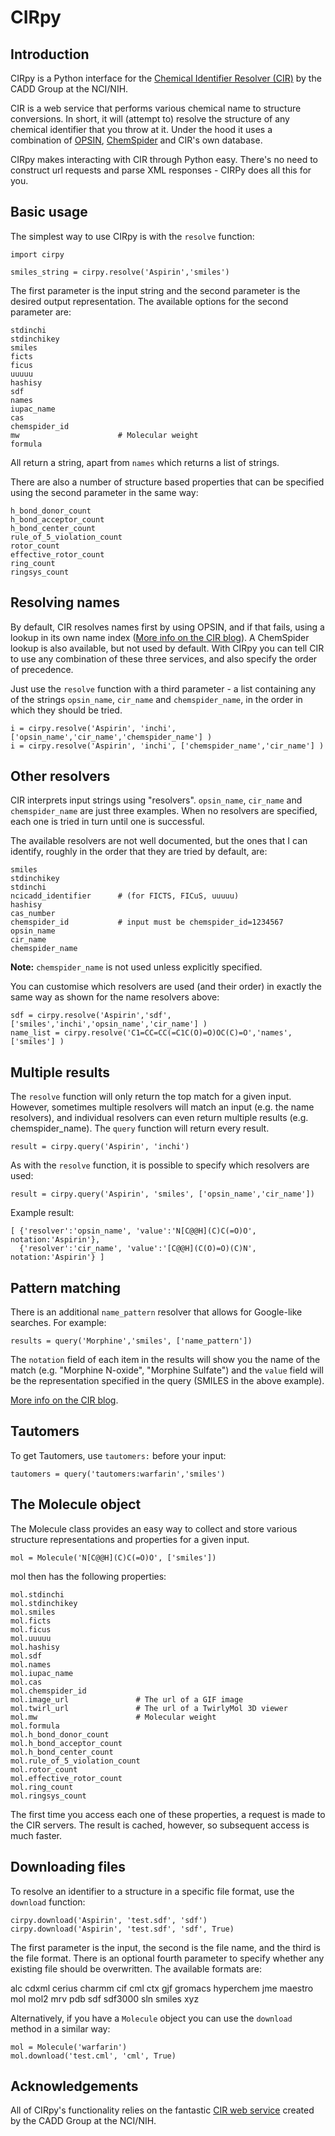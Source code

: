 # CIRpy

## Introduction

CIRpy is a Python interface for the [Chemical Identifier Resolver (CIR)](http://cactus.nci.nih.gov/chemical/structure) by the CADD Group at the NCI/NIH.

CIR is a web service that performs various chemical name to structure conversions. In short, it will (attempt to) resolve the structure of any chemical identifier that you throw at it. Under the hood it uses a combination of [OPSIN](http://opsin.ch.cam.ac.uk/), [ChemSpider](http://www.chemspider.com/) and CIR's own database.

CIRpy makes interacting with CIR through Python easy. There's no need to construct url requests and parse XML responses - CIRPy does all this for you.

## Basic usage

The simplest way to use CIRpy is with the `resolve` function:

    import cirpy

    smiles_string = cirpy.resolve('Aspirin','smiles')
    
The first parameter is the input string and the second parameter is the desired output representation. The available options for the second parameter are:

    stdinchi
    stdinchikey
    smiles
    ficts
    ficus
    uuuuu
    hashisy
    sdf
    names
    iupac_name
    cas
    chemspider_id
    mw						# Molecular weight
    formula
    
All return a string, apart from `names` which returns a list of strings.

There are also a number of structure based properties that can be specified using the second parameter in the same way:

    h_bond_donor_count
    h_bond_acceptor_count
    h_bond_center_count
    rule_of_5_violation_count
    rotor_count
    effective_rotor_count
    ring_count
    ringsys_count

## Resolving names

By default, CIR resolves names first by using OPSIN, and if that fails, using a lookup in its own name index ([More info on the CIR blog](http://cactus.nci.nih.gov/blog/?p=1386)). A ChemSpider lookup is also available, but not used by default. With CIRpy you can tell CIR to use any combination of these three services, and also specify the order of precedence.

Just use the `resolve` function with a third parameter - a list containing any of the strings `opsin_name`, `cir_name` and `chemspider_name`, in the order in which they should be tried.

    i = cirpy.resolve('Aspirin', 'inchi', ['opsin_name','cir_name','chemspider_name'] )
    i = cirpy.resolve('Aspirin', 'inchi', ['chemspider_name','cir_name'] )

## Other resolvers

CIR interprets input strings using "resolvers". `opsin_name`, `cir_name` and `chemspider_name` are just three examples. When no resolvers are specified, each one is tried in turn until one is successful.

The available resolvers are not well documented, but the ones that I can identify, roughly in the order that they are tried by default, are:

    smiles
    stdinchikey
    stdinchi
    ncicadd_identifier		# (for FICTS, FICuS, uuuuu)
    hashisy
    cas_number
    chemspider_id			# input must be chemspider_id=1234567
    opsin_name
    cir_name
    chemspider_name

**Note:** `chemspider_name` is not used unless explicitly specified.

You can customise which resolvers are used (and their order) in exactly the same way as shown for the name resolvers above:

    sdf = cirpy.resolve('Aspirin','sdf', ['smiles','inchi','opsin_name','cir_name'] )
    name_list = cirpy.resolve('C1=CC=CC(=C1C(O)=O)OC(C)=O','names', ['smiles'] )

## Multiple results

The `resolve` function will only return the top match for a given input. However, sometimes multiple resolvers will match an input (e.g. the name resolvers), and individual resolvers can even return multiple results (e.g. chemspider_name). The `query` function will return every result.

    result = cirpy.query('Aspirin', 'inchi')

As with the `resolve` function, it is possible to specify which resolvers are used:    
    
    result = cirpy.query('Aspirin', 'smiles', ['opsin_name','cir_name'])

Example result:
    
    [ {'resolver':'opsin_name', 'value':'N[C@@H](C)C(=O)O', notation:'Aspirin'},
      {'resolver':'cir_name', 'value':'[C@@H](C(O)=O)(C)N', notation:'Aspirin'} ]

## Pattern matching

There is an additional `name_pattern` resolver that allows for Google-like searches. For example:

    results = query('Morphine','smiles', ['name_pattern'])
    
The `notation` field of each item in the results will show you the name of the match (e.g. "Morphine N-oxide", "Morphine Sulfate") and the `value` field will be the representation specified in the query (SMILES in the above example).

[More info on the CIR blog](http://cactus.nci.nih.gov/blog/?p=1456).

## Tautomers

To get Tautomers, use `tautomers:` before your input:

    tautomers = query('tautomers:warfarin','smiles')

## The Molecule object

The Molecule class provides an easy way to collect and store various structure representations and properties for a given input.

    mol = Molecule('N[C@@H](C)C(=O)O', ['smiles'])


mol then has the following properties:

    mol.stdinchi
    mol.stdinchikey
    mol.smiles
    mol.ficts
    mol.ficus
    mol.uuuuu
    mol.hashisy
    mol.sdf
    mol.names
    mol.iupac_name
    mol.cas
    mol.chemspider_id
    mol.image_url			    # The url of a GIF image
    mol.twirl_url			    # The url of a TwirlyMol 3D viewer
    mol.mw				    	# Molecular weight
    mol.formula
    mol.h_bond_donor_count
    mol.h_bond_acceptor_count
    mol.h_bond_center_count
    mol.rule_of_5_violation_count
    mol.rotor_count
    mol.effective_rotor_count
    mol.ring_count
    mol.ringsys_count

The first time you access each one of these properties, a request is made to the CIR servers. The result is cached, however, so subsequent access is much faster.

## Downloading files

To resolve an identifier to a structure in a specific file format, use the `download` function:

	cirpy.download('Aspirin', 'test.sdf', 'sdf')
	cirpy.download('Aspirin', 'test.sdf', 'sdf', True)
	
The first parameter is the input, the second is the file name, and the third is the file format. There is an optional fourth parameter to specify whether any existing file should be overwritten. The available formats are:

alc
cdxml
cerius
charmm
cif
cml
ctx
gjf
gromacs
hyperchem
jme
maestro
mol
mol2
mrv
pdb
sdf
sdf3000
sln
smiles
xyz

Alternatively, if you have a `Molecule` object you can use the `download` method in a similar way:

    mol = Molecule('warfarin')
    mol.download('test.cml', 'cml', True)

## Acknowledgements

All of CIRpy's functionality relies on the fantastic [CIR web service](cactus.nci.nih.gov/chemical/structure) created by the CADD Group at the NCI/NIH.

